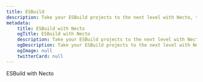 ```yaml
---
title: ESBuild
description: Take your ESBuild projects to the next level with Necto, the versatile utility toolkit designed to enhance your development experience.
metadata: 
    title: ESBuild with Necto
    ogTitle: ESBuild with Necto
    description: Take your ESBuild projects to the next level with Necto, the versatile utility toolkit designed to enhance your development experience.
    ogDescription: Take your ESBuild projects to the next level with Necto, the versatile utility toolkit designed to enhance your development experience.
    ogImage: null
    twitterCard: null
---
```


ESBuild with Necto
